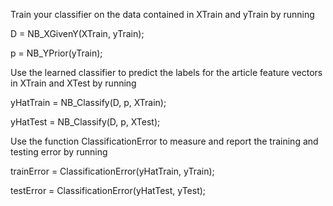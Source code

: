 Train your classifier on the data contained in XTrain and yTrain by running

D = NB_XGivenY(XTrain, yTrain);

p = NB_YPrior(yTrain);

Use the learned classifier to predict the labels for the article feature vectors in XTrain and XTest by
running


yHatTrain = NB_Classify(D, p, XTrain);

yHatTest = NB_Classify(D, p, XTest);

Use the function ClassificationError to measure and report the training and testing error by running

trainError = ClassificationError(yHatTrain, yTrain);

testError = ClassificationError(yHatTest, yTest);
